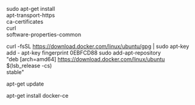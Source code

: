 sudo    apt-get install \
        apt-transport-https \
        ca-certificates \
        curl \
        software-properties-common


curl -fsSL https://download.docker.com/linux/ubuntu/gpg | sudo apt-key add -
apt-key fingerprint 0EBFCD88
sudo add-apt-repository \
     "deb [arch=amd64] https://download.docker.com/linux/ubuntu \
     $(lsb_release -cs) \
     stable"

apt-get update

apt-get install docker-ce

